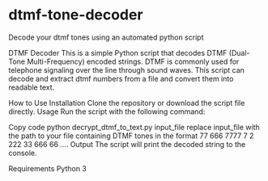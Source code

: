 # dtmf-tone-decoder
Decode your dtmf tones using an automated python script

DTMF Decoder
This is a simple Python script that decodes DTMF (Dual-Tone Multi-Frequency) encoded strings. DTMF is commonly used for telephone signaling over the line through sound waves. This script can decode and extract dtmf numbers from a file and convert them into readable text.

How to Use
Installation
Clone the repository or download the script file directly.
Usage
Run the script with the following command:

Copy code
python decrypt_dtmf_to_text.py input_file
replace input_file with the path to your file containing DTMF tones in the format 77 666 7777 7 2 222 33 666 66 ....
Output
The script will print the decoded string to the console.

Requirements
Python 3
